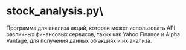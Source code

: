 # stock_analysis.py\
 Программа для анализа акций, которая может использовать API различных финансовых сервисов, таких как Yahoo Finance и Alpha Vantage, для получения данных об акциях и их анализа.
